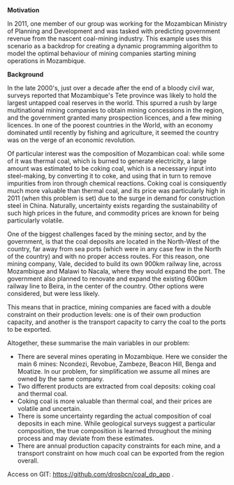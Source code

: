 **Motivation**

In 2011, one member of our group was working for the Mozambican Ministry of Planning and Development and was tasked with predicting government revenue from the nascent coal-mining industry. This example uses this scenario as a backdrop for creating a dynamic programming algorithm to model the optimal behaviour of mining companies starting mining operations in Mozambique.

**Background**

In the late 2000's, just over a decade after the end of a bloody civil war, surveys reported that Mozambique's Tete province was likely to hold the largest untapped coal reserves in the world. This spurred a rush by large multinational mining companies to obtain mining concessions in the region, and the government granted many prospection licences, and a few mining licences. In one of the poorest countries in the World, with an economy dominated until recently by fishing and agriculture, it seemed the country was on the verge of an economic revolution.

Of particular interest was the composition of Mozambican coal: while some of it was thermal coal, which is burned to generate electricity, a large amount was estimated to be coking coal, which is a necessary input into steel-making, by converting it to coke, and using that in turn to remove impurities from iron through chemical reactions. Coking coal is consiquently much more valuable than thermal coal, and its price was particularly high in 2011 (when this problem is set) due to the surge in demand for construction steel in China. Naturally, uncertainty exists regarding the sustainability of such high prices in the future, and commodity prices are known for being particularly volatile.

One of the biggest challenges faced by the mining sector, and by the government, is that the coal deposits are located in the North-West of the country, far away from sea ports (which were in any case few in the North of the country) and with no proper access routes. For this reason, one mining company, Vale, decided to build its own 900km railway line, across Mozambique and Malawi to Nacala, where they would expand the port. The government also planned to renovate and expand the existing 600km railway line to Beira, in the center of the country. Other options were considered, but were less likely.

This means that in practice, mining companies are faced with a double constraint on their production levels: one is of their own production capacity, and another is the transport capacity to carry the coal to the ports to be exported.

Altogether, these summarise the main variables in our problem:

* There are several mines operating in Mozambique. Here we consider the main 6 mines: Ncondezi, Revobue, Zambeze, Beacon Hill, Benga and Moatize. In our problem, for simplification we assume all mines are owned by the same company.
* Two different products are extracted from coal deposits: coking coal and thermal coal.
* Coking coal is more valuable than thermal coal, and their prices are volatile and uncertain.
* There is some uncertainty regarding the actual composition of coal deposits in each mine. While geological surveys suggest a particular composition, the true composition is learned throughout the mining process and may deviate from these estimates.
* There are annual production capacity constraints for each mine, and a transport constraint on how much coal can be exported from the region overall.

Access on GIT: https://github.com/drosbcn/coal_dp_app .